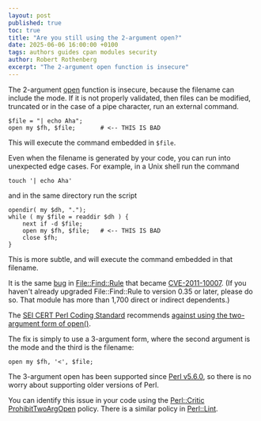 ```yaml
---
layout: post
published: true
toc: true
title: "Are you still using the 2-argument open?"
date: 2025-06-06 16:00:00 +0100
tags: authors guides cpan modules security
author: Robert Rothenberg
excerpt: "The 2-argument open function is insecure"
---
```


The 2-argument [open](https://metacpan.org/pod/perlfunc#open) function is insecure, because the filename can include the mode.
If it is not properly validated, then files can be modified, truncated or in the case of a pipe character, run an external command.

    $file = "| echo Aha";
    open my $fh, $file;       # <-- THIS IS BAD

This will execute the command embedded in `$file`.

Even when the filename is generated by your code, you can run into unexpected edge cases.
For example, in a Unix shell run the command

    touch '| echo Aha'

and in the same directory run the script

    opendir( my $dh, ".");
    while ( my $file = readdir $dh ) {
        next if -d $file;
        open my $fh, $file;   # <-- THIS IS BAD
        close $fh;
    }

This is more subtle, and will execute the command embedded in that filename.

It is the same [bug](https://rt.cpan.org/Ticket/Display.html?id=64504) in [File::Find::Rule](https://metacpan.org/dist/File-Find-Rule) that became [CVE-2011-10007](https://lists.security.metacpan.org/cve-announce/msg/30183067/).
(If you haven't already upgraded File::Find::Rule to version 0.35 or later, please do so. That module has more than 1,700 direct or indirect dependents.)

The [SEI CERT Perl Coding Standard](https://wiki.sei.cmu.edu/confluence/display/perl/SEI+CERT+Perl+Coding+Standard?src=sidebar)
recommends [against using the two-argument form of open()](https://wiki.sei.cmu.edu/confluence/pages/viewpage.action?pageId=88890543).

The fix is simply to use a 3-argument form, where the second argument is the mode and the third is the filename:

    open my $fh, '<', $file;

The 3-argument open has been supported since [Perl v5.6.0](https://metacpan.org/release/GSAR/perl-5.6.0/view/pod/perldelta.pod#open()-with-more-than-two-arguments), so there is no worry about supporting older versions of Perl.

You can identify this issue in your code using the [Perl::Critic](https://metacpan.org/dist/Perl-Critic) [ProhibitTwoArgOpen](https://metacpan.org/pod/Perl::Critic::Policy::InputOutput::ProhibitTwoArgOpen) policy.
There is a similar policy in [Perl::Lint](https://metacpan.org/dist/Perl-Lint).
